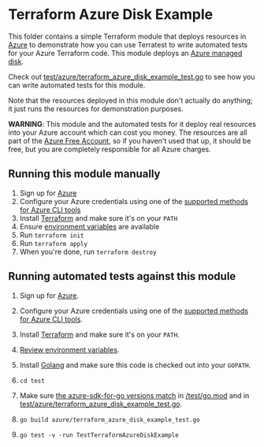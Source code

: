 # Terraform Azure Disk Example

This folder contains a simple Terraform module that deploys resources in [Azure](https://azure.microsoft.com/) to demonstrate
how you can use Terratest to write automated tests for your Azure Terraform code. This module deploys an [Azure managed disk](https://azure.microsoft.com/services/storage/disks).

Check out [test/azure/terraform_azure_disk_example_test.go](/test/azure/terraform_azure_disk_example_test.go) to see how you can write automated tests for this module.

Note that the resources deployed in this module don't actually do anything; it just runs the resources for demonstration purposes.

**WARNING**: This module and the automated tests for it deploy real resources into your Azure account which can cost you money. The resources are all part of the [Azure Free Account](https://azure.microsoft.com/free/), so if you haven't used that up, it should be free, but you are completely responsible for all Azure charges.

## Running this module manually

1. Sign up for [Azure](https://azure.microsoft.com/)
1. Configure your Azure credentials using one of the [supported methods for Azure CLI
   tools](https://docs.microsoft.com/cli/azure/azure-cli-configuration?view=azure-cli-latest)
1. Install [Terraform](https://www.terraform.io/) and make sure it's on your `PATH`
1. Ensure [environment variables](../README.md#review-environment-variables) are available
1. Run `terraform init`
1. Run `terraform apply`
1. When you're done, run `terraform destroy`

## Running automated tests against this module

1. Sign up for [Azure](https://azure.microsoft.com/).
2. Configure your Azure credentials using one of the [supported methods for Azure CLI tools](https://docs.microsoft.com/cli/azure/azure-cli-configuration?view=azure-cli-latest).

3. Install [Terraform](https://www.terraform.io/) and make sure it's on your `PATH`.
4. [Review environment variables](#review-environment-variables).
5. Install [Golang](https://golang.org/) and make sure this code is checked out into your `GOPATH`.
6. `cd test`
7. Make sure [the azure-sdk-for-go versions match](#check-go-dependencies) in [/test/go.mod](/test/go.mod) and in [test/azure/terraform_azure_disk_example_test.go](/test/azure/terraform_azure_disk_example_test.go).
8. `go build azure/terraform_azure_disk_example_test.go`
9. `go test -v -run TestTerraformAzureDiskExample`
